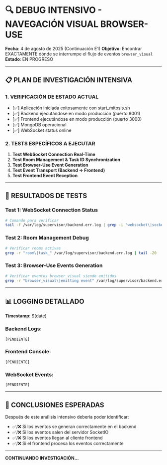# 🔍 DEBUG INTENSIVO - NAVEGACIÓN VISUAL BROWSER-USE

**Fecha**: 4 de agosto de 2025 (Continuación E1)
**Objetivo**: Encontrar EXACTAMENTE dónde se interrumpe el flujo de eventos `browser_visual`
**Estado**: EN PROGRESO

---

## 📋 PLAN DE INVESTIGACIÓN INTENSIVA

### 1. **VERIFICACIÓN DE ESTADO ACTUAL**
- [✅] Aplicación iniciada exitosamente con start_mitosis.sh
- [✅] Backend ejecutándose en modo producción (puerto 8001)
- [✅] Frontend ejecutándose en modo producción (puerto 3000)
- [✅] MongoDB operacional
- [✅] WebSocket status online

### 2. **TESTS ESPECÍFICOS A EJECUTAR**
1. **Test WebSocket Connection Real-Time**
2. **Test Room Management & Task ID Synchronization**
3. **Test Browser-Use Event Generation**
4. **Test Event Transport (Backend → Frontend)**
5. **Test Frontend Event Reception**

---

## 🧪 RESULTADOS DE TESTS

### Test 1: WebSocket Connection Status
```bash
# Comando para verificar
tail -f /var/log/supervisor/backend.err.log | grep -i "websocket\|socketio\|browser_visual"
```

### Test 2: Room Management Debug
```bash
# Verificar rooms activas
grep -r "room\|task_" /var/log/supervisor/backend.err.log | tail -20
```

### Test 3: Browser-Use Events Generation
```bash
# Verificar eventos browser_visual siendo emitidos
grep -r "browser_visual\|emitting event" /var/log/supervisor/backend.err.log | tail -10
```

---

## 📊 LOGGING DETALLADO

**Timestamp**: $(date)

### Backend Logs:
```
[PENDIENTE]
```

### Frontend Console:
```
[PENDIENTE]
```

### WebSocket Events:
```
[PENDIENTE]
```

---

## 🎯 CONCLUSIONES ESPERADAS

Después de este análisis intensivo debería poder identificar:
- ✅/❌ Si los eventos se generan correctamente en el backend
- ✅/❌ Si los eventos salen del servidor SocketIO
- ✅/❌ Si los eventos llegan al cliente frontend
- ✅/❌ Si el frontend procesa los eventos correctamente

---

**CONTINUANDO INVESTIGACIÓN...**